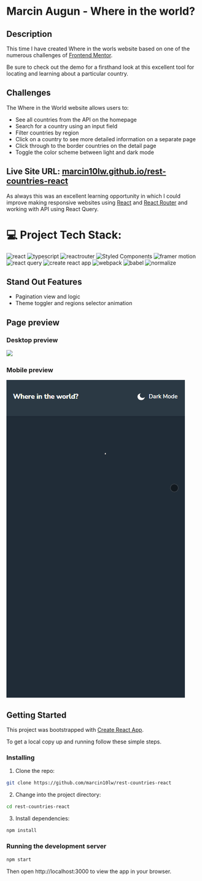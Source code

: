 # Marcin Augun - Where in the world?

## Description

This time I have created Where in the worls website based on one of the numerous challenges of [Frontend Mentor](https://www.frontendmentor.io/challenges/rest-countries-api-with-color-theme-switcher-5cacc469fec04111f7b848ca).

Be sure to check out the demo for a firsthand look at this excellent tool for locating and learning about a particular country.

## Challenges

The Where in the World website allows users to:

 - See all countries from the API on the homepage
 - Search for a country using an input field
 - Filter countries by region
 - Click on a country to see more detailed information on a separate page
 - Click through to the border countries on the detail page
 - Toggle the color scheme between light and dark mode

## Live Site URL: [marcin10lw.github.io/rest-countries-react](https://marcin10lw.github.io/rest-countries-react/#/countries)

As always this was an excellent learning opportunity in which I could improve making responsive websites using [React](https://legacy.reactjs.org/) and [React Router](https://reactrouter.com/en/main) and working with API using React Query.

# 💻 Project Tech Stack:

![react](https://img.shields.io/badge/React-61DAFB.svg?style=for-the-badge&logo=React&logoColor=black)
![typescript](https://img.shields.io/badge/TypeScript-3178C6.svg?style=for-the-badge&logo=TypeScript&logoColor=white)
![reactrouter](https://img.shields.io/badge/React%20Router-CA4245.svg?style=for-the-badge&logo=React-Router&logoColor=white)
![Styled Components](https://img.shields.io/badge/styled--components-DB7093?style=for-the-badge&logo=styled-components&logoColor=white)
![framer motion](https://img.shields.io/badge/Framer--Motion-0055FF.svg?style=for-the-badge&logo=Framer&logoColor=white)
![react query](https://img.shields.io/badge/React%20Query-FF4154.svg?style=for-the-badge&logo=React-Query&logoColor=white)
![create react app](https://img.shields.io/badge/Create%20React%20App-09D3AC.svg?style=for-the-badge&logo=Create-React-App&logoColor=white)
![webpack](https://img.shields.io/badge/Webpack-8DD6F9.svg?style=for-the-badge&logo=Webpack&logoColor=black)
![babel](https://img.shields.io/badge/Babel-F9DC3E.svg?style=for-the-badge&logo=Babel&logoColor=black)
![normalize](https://img.shields.io/badge/Normalize.css-E3695F.svg?style=for-the-badge&logo=normalizedotcss&logoColor=white)

## Stand Out Features

- Pagination view and logic
- Theme toggler and regions selector animation

## Page preview

### Desktop preview

![](whereInTheWorld-desktop.gif)

### Mobile preview

![](whereInTheWorld-mobile.gif)


## Getting Started
This project was bootstrapped with [Create React App](https://github.com/facebook/create-react-app).

To get a local copy up and running follow these simple steps.

### Installing

1. Clone the repo:

```bash
git clone https://github.com/marcin10lw/rest-countries-react
```

2. Change into the project directory:

```bash
cd rest-countries-react
```

3. Install dependencies:

```bash
npm install
```

### Running the development server

```bash
npm start
```

Then open http://localhost:3000 to view the app in your browser.
